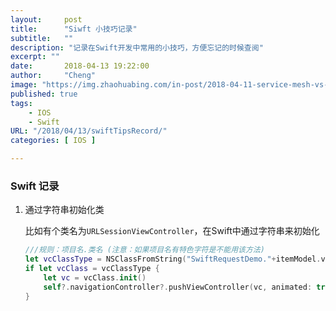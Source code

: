 ```yaml
---
layout:     post
title:      "Siwft 小技巧记录"
subtitle:   ""
description: "记录在Swift开发中常用的小技巧，方便忘记的时候查阅"
excerpt: ""
date:       2018-04-13 19:22:00
author:     "Cheng"
image: "https://img.zhaohuabing.com/in-post/2018-04-11-service-mesh-vs-api-gateway/background.jpg"
published: true
tags:
    - IOS
    - Swift
URL: "/2018/04/13/swiftTipsRecord/"
categories: [ IOS ]

---
```


### Swift 记录

1. 通过字符串初始化类

   比如有个类名为`URLSessionViewController`，在Swift中通过字符串来初始化

   ```swift
   ///规则：项目名.类名 (注意：如果项目名有特色字符是不能用该方法)
   let vcClassType = NSClassFromString("SwiftRequestDemo."+itemModel.vcString) as? URLSessionViewController.Type
   if let vcClass = vcClassType {
       let vc = vcClass.init()
       self?.navigationController?.pushViewController(vc, animated: true)
   }
   ```

   